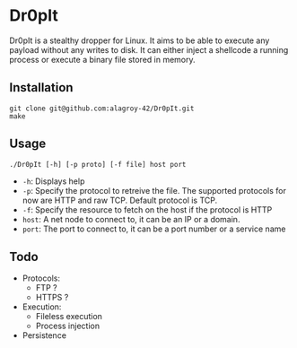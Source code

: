 # Dr0pIt

Dr0pIt is a stealthy dropper for Linux. It aims to be able to execute any payload without any writes to disk. It can either inject a shellcode a running process or execute a binary file stored in memory.

## Installation

```
git clone git@github.com:alagroy-42/Dr0pIt.git
make
```

## Usage

`./Dr0pIt [-h] [-p proto] [-f file] host port`
- `-h`: Displays help
- `-p`: Specify the protocol to retreive the file. The supported protocols for now are HTTP and raw TCP. Default protocol is TCP.
- `-f`: Specify the resource to fetch on the host if the protocol is HTTP
- `host`: A net node to connect to, it can be an IP or a domain.
- `port`: The port to connect to, it can be a port number or a service name

## Todo

- Protocols:
    - FTP ?
    - HTTPS ?
- Execution:
    - Fileless execution
    - Process injection
- Persistence
